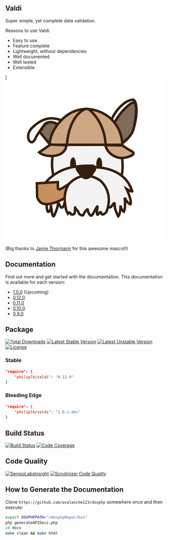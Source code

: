 Valdi
-----

Super simple, yet complete data validation.

Reasons to use Valdi:

* Easy to use
* Feature complete
* Lightweight, without dependencies
* Well documented
* Well tested
* Extensible

[![Valdi](valdi/valdi.png)

(Big thanks to [Jamie Thormann](https://www.linkedin.com/in/jamie-thormann-937916109/) for this awesome mascot!)

## Documentation

Find out more and get started with the documentation. This documentation is available for each version:

* [1.0.0](https://philiplb.github.io/Valdi/docs/html/1.0.0) (Upcoming)
* [0.12.0](https://philiplb.github.io/Valdi/docs/html/0.12.0)
* [0.11.0](https://philiplb.github.io/Valdi/docs/html/0.11.0)
* [0.10.0](https://philiplb.github.io/Valdi/docs/html/0.10.0)
* [0.9.0](https://philiplb.github.io/Valdi/docs/html/0.9.0)

## Package

[![Total Downloads](https://poser.pugx.org/philiplb/valdi/downloads.svg)](https://packagist.org/packages/philiplb/valdi)
[![Latest Stable Version](https://poser.pugx.org/philiplb/valdi/v/stable.svg)](https://packagist.org/packages/philiplb/valdi)
[![Latest Unstable Version](https://poser.pugx.org/philiplb/valdi/v/unstable.svg)](https://packagist.org/packages/philiplb/valdi) [![License](https://poser.pugx.org/philiplb/valdi/license.svg)](https://packagist.org/packages/philiplb/valdi)

### Stable


```json
"require": {
    "philiplb/valdi": "0.12.0"
}
```

### Bleeding Edge

```json
"require": {
    "philiplb/valdi": "1.0.x-dev"
}
```

## Build Status

[![Build Status](https://travis-ci.org/philiplb/Valdi.svg?branch=master)](https://travis-ci.org/philiplb/Valdi)
[![Code Coverage](https://scrutinizer-ci.com/g/philiplb/Valdi/badges/coverage.png?b=master)](https://scrutinizer-ci.com/g/philiplb/Valdi/?branch=master)

## Code Quality

[![SensioLabsInsight](https://insight.sensiolabs.com/projects/e6f291e0-1be6-4897-a634-8de87ac41734/mini.png)](https://insight.sensiolabs.com/projects/e6f291e0-1be6-4897-a634-8de87ac41734)
[![Scrutinizer Code Quality](https://scrutinizer-ci.com/g/philiplb/Valdi/badges/quality-score.png?b=master)](https://scrutinizer-ci.com/g/philiplb/Valdi/?branch=master)

## How to Generate the Documentation

Clone `https://github.com/avalanche123/doxphp` somewhere once and then execute:

```bash
export DOXPHPPATH="<doxphpRepo>/bin"
php generateAPIDocs.php
cd docs
make clean && make html
```
